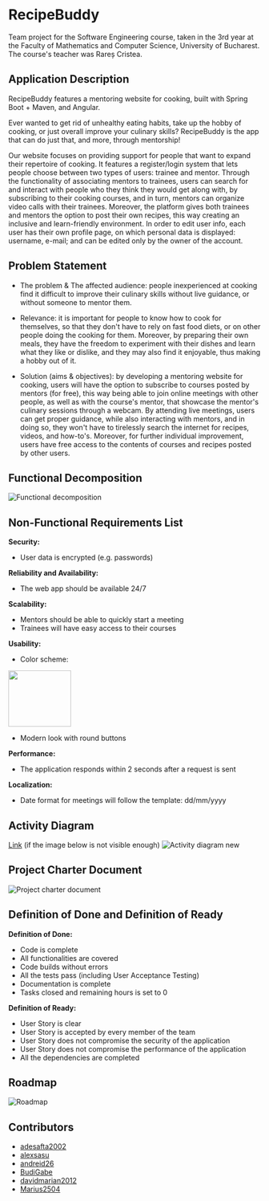 # RecipeBuddy

Team project for the Software Engineering course, taken in the 3rd year at the Faculty of Mathematics and Computer Science, University of Bucharest. The course's teacher was Rareș Cristea.

## Application Description

RecipeBuddy features a mentoring website for cooking, built with Spring Boot + Maven, and Angular.

Ever wanted to get rid of unhealthy eating habits, take up the hobby of cooking, or just overall improve your culinary skills? RecipeBuddy is the app that can do just that, and more, through mentorship!

Our website focuses on providing support for people that want to expand their repertoire of cooking. It features a register/login system that lets people choose between two types of users: trainee and mentor. Through the functionality of associating mentors to trainees, users can search for and interact with people who they think they would get along with, by subscribing to their cooking courses, and in turn, mentors can organize video calls with their trainees. Moreover, the platform gives both trainees and mentors the option to post their own recipes, this way creating an inclusive and learn-friendly environment. In order to edit user info, each user has their own profile page, on which personal data is displayed: username, e-mail; and can be edited only by the owner of the account.

## Problem Statement

* The problem & The affected audience: people inexperienced at cooking find it difficult to improve their culinary skills without live guidance, or without someone to mentor them.
	
* Relevance: it is important for people to know how to cook for themselves, so that they don't have to rely on fast food diets, or on other people doing the cooking for them. Moreover, by preparing their own meals, they have the freedom to experiment with their dishes and learn what they like or dislike, and they may also find it enjoyable, thus making a hobby out of it.
	
* Solution (aims & objectives): by developing a mentoring website for cooking, users will have the option to subscribe to courses posted by mentors (for free), this way being able to join online meetings with other people, as well as with the course's mentor, that showcase the mentor's culinary sessions through a webcam. By attending live meetings, users can get proper guidance, while also interacting with mentors, and in doing so, they won't have to tirelessly search the internet for recipes, videos, and how-to's. Moreover, for further individual improvement, users have free access to the contents of courses and recipes posted by other users.

## Functional Decomposition

![Functional decomposition](https://user-images.githubusercontent.com/87432371/214106011-80f093b5-67d3-4e67-8786-a7199c304371.png)

## Non-Functional Requirements List

__Security:__
* User data is encrypted (e.g. passwords)

__Reliability and Availability:__
* The web app should be available 24/7

__Scalability:__
* Mentors should be able to quickly start a meeting
* Trainees will have easy access to their courses

__Usability:__
* Color scheme:
<img src="https://user-images.githubusercontent.com/87432371/202544858-b4617740-3546-43da-b578-cede58fb67dd.png" width="125" height="112">

* Modern look with round buttons

__Performance:__
* The application responds within 2 seconds after a request is sent

__Localization:__
* Date format for meetings will follow the template: dd/mm/yyyy

## Activity Diagram

[Link](https://user-images.githubusercontent.com/87432371/214105465-6bcda982-27f9-49fa-a464-cd1974ddfe0b.png) (if the image below is not visible enough)
![Activity diagram new](https://user-images.githubusercontent.com/87432371/214105465-6bcda982-27f9-49fa-a464-cd1974ddfe0b.png)

## Project Charter Document

![Project charter document](https://user-images.githubusercontent.com/87432371/203646021-769d04de-6d24-4c7c-b376-743c97bf2cc6.png)

## Definition of Done and Definition of Ready

__Definition of Done:__
* Code is complete
* All functionalities are covered
* Code builds without errors
* All the tests pass (including User Acceptance Testing)
* Documentation is complete
* Tasks closed and remaining hours is set to 0

__Definition of Ready:__
* User Story is clear
* User Story is accepted by every member of the team
* User Story does not compromise the security of the application
* User Story does not compromise the performance of the application
* All the dependencies are completed

## Roadmap

![Roadmap](https://user-images.githubusercontent.com/87432371/204295588-9c8c5977-fb2a-4f77-8f2e-37d2623fbf99.png)

## Contributors
- [adesafta2002](https://github.com/adesafta2002)
- [alexsasu](https://github.com/alexsasu)
- [andreid26](https://github.com/andreid26)
- [BudiGabe](https://github.com/BudiGabe)
- [davidmarian2012](https://github.com/davidmarian2012)
- [Marius2504](https://github.com/Marius2504)
